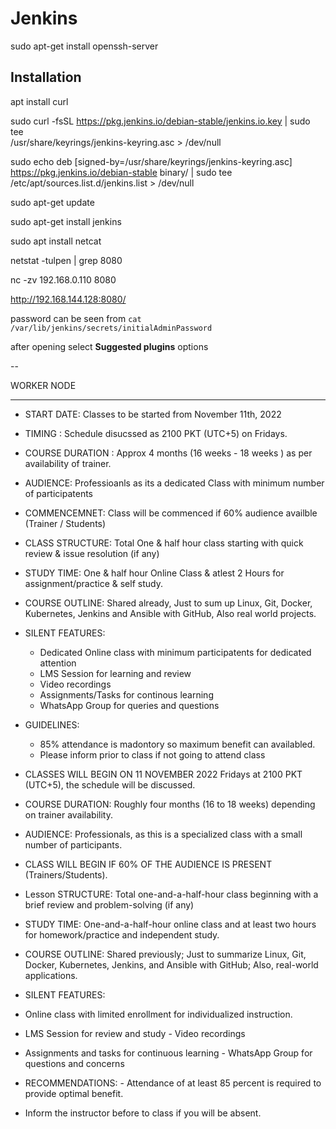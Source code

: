 # Jenkins


sudo apt-get install openssh-server



## Installation 

apt install curl

sudo curl -fsSL https://pkg.jenkins.io/debian-stable/jenkins.io.key | sudo tee \
  /usr/share/keyrings/jenkins-keyring.asc > /dev/null

sudo echo deb [signed-by=/usr/share/keyrings/jenkins-keyring.asc] \
  https://pkg.jenkins.io/debian-stable binary/ | sudo tee \
  /etc/apt/sources.list.d/jenkins.list > /dev/null

sudo apt-get update

sudo apt-get install jenkins

sudo apt install netcat


netstat -tulpen | grep 8080

nc -zv 192.168.0.110 8080

http://192.168.144.128:8080/

password can be seen from `cat /var/lib/jenkins/secrets/initialAdminPassword`


after opening select **Suggested plugins** options


--

WORKER NODE 

























---


- START DATE: Classes to be started from November 11th, 2022
- TIMING : Schedule disucssed as 2100 PKT (UTC+5) on Fridays.
- COURSE DURATION : Approx 4 months (16 weeks - 18 weeks ) as per availability of trainer.
- AUDIENCE: Professioanls as its a dedicated Class with minimum number of participatents 
- COMMENCEMNET: Class will be commenced if 60% audience availble (Trainer / Students) 
- CLASS STRUCTURE: Total One & half hour class starting with quick review & issue resolution (if any)
- STUDY TIME:  One & half hour Online Class & atlest 2 Hours for assignment/practice & self study.   
- COURSE OUTLINE: Shared already, Just to sum up Linux, Git, Docker, Kubernetes, Jenkins and Ansible with GitHub, Also real world projects.
- SILENT FEATURES:
  - Dedicated Online class with minimum participatents for dedicated attention
  - LMS Session for learning and review
  - Video recordings
  - Assignments/Tasks for continous learning
  - WhatsApp Group for queries and questions 
- GUIDELINES:
  - 85% attendance is madontory so maximum benefit can availabled.
  - Please inform prior to class if not going to attend class 





- CLASSES WILL BEGIN ON 11 NOVEMBER 2022
Fridays at 2100 PKT (UTC+5), the schedule will be discussed.
- COURSE DURATION: Roughly four months (16 to 18 weeks) depending on trainer availability.

- AUDIENCE: Professionals, as this is a specialized class with a small number of participants.
- CLASS WILL BEGIN IF 60% OF THE AUDIENCE IS PRESENT (Trainers/Students).
- Lesson STRUCTURE: Total one-and-a-half-hour class beginning with a brief review and problem-solving (if any)
- STUDY TIME: One-and-a-half-hour online class and at least two hours for homework/practice and independent study.
- COURSE OUTLINE: Shared previously; Just to summarize Linux, Git, Docker, Kubernetes, Jenkins, and Ansible with GitHub; Also, real-world applications.
- SILENT FEATURES:
- Online class with limited enrollment for individualized instruction.
- LMS Session for review and study - Video recordings
- Assignments and tasks for continuous learning - WhatsApp Group for questions and concerns
- RECOMMENDATIONS: - Attendance of at least 85 percent is required to provide optimal benefit.
- Inform the instructor before to class if you will be absent.